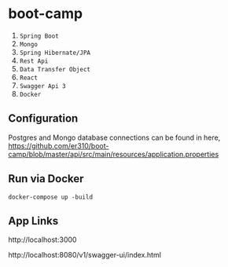 # boot-camp

1. `Spring Boot`
2. `Mongo`
3. `Spring Hibernate/JPA`
4. `Rest Api`
5. `Data Transfer Object`
6. `React`
7. `Swagger Api 3`
8. `Docker`

## Configuration

Postgres and Mongo database connections can be found in here,
https://github.com/er310/boot-camp/blob/master/api/src/main/resources/application.properties

## Run via Docker

`docker-compose up -build`

## App Links

http://localhost:3000

http://localhost:8080/v1/swagger-ui/index.html

